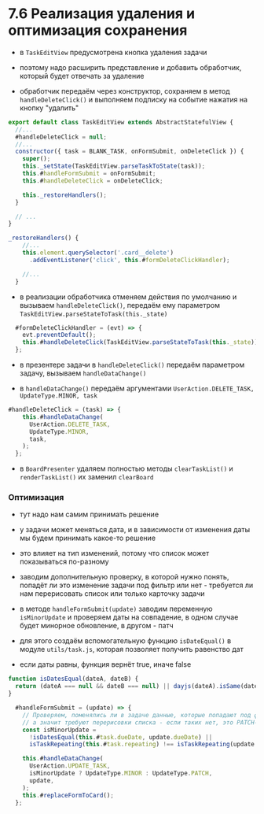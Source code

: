 # 7.6 Реализация удаления и оптимизация сохранения

- в `TaskEditView` предусмотрена кнопка удаления задачи
- поэтому надо расширить представление и добавить обработчик, который будет отвечать за удаление

- обработчик передаём через конструктор, сохраняем в метод `handleDeleteClick()` и выполняем подписку на событие нажатия на кнопку "удалить"

```js
export default class TaskEditView extends AbstractStatefulView {
  //...
  #handleDeleteClick = null;
  //...
  constructor({ task = BLANK_TASK, onFormSubmit, onDeleteClick }) {
    super();
    this._setState(TaskEditView.parseTaskToState(task));
    this.#handleFormSubmit = onFormSubmit;
    this.#handleDeleteClick = onDeleteClick;

    this._restoreHandlers();
  }

  // ...
}
```

```js
_restoreHandlers() {
    //...
    this.element.querySelector('.card__delete')
      .addEventListener('click', this.#formDeleteClickHandler);

    //...
  }
```

- в реализации обработчика отменяем действия по умолчанию и вызываем `handleDeleteClick()`, передаём ему параметром `TaskEditView.parseStateToTask(this._state)`

```js
  #formDeleteClickHandler = (evt) => {
    evt.preventDefault();
    this.#handleDeleteClick(TaskEditView.parseStateToTask(this._state));
  };
```

- в презентере задачи в `handleDeleteClick()` передаём параметром задачу, вызываем `handleDataChange()`

- в `handleDataChange()` передаём аргументами `UserAction.DELETE_TASK, UpdateType.MINOR, task`

```js
#handleDeleteClick = (task) => {
    this.#handleDataChange(
      UserAction.DELETE_TASK,
      UpdateType.MINOR,
      task,
    );
  };
```

- в `BoardPresenter` удаляем полностью методы `clearTaskList()` и `renderTaskList()` их заменил `clearBoard`

### Оптимизация

- тут надо нам самим принимать решение

- у задачи может меняться дата, и в зависимости от изменения даты мы будем принимать какое-то решение

- это влияет на тип изменений, потому что список может показываться по-разному

- заводим дополнительную проверку, в которой нужно понять, попадёт ли это изменение задачи под фильтр или нет - требуется ли нам перерисовать список или только карточку задачи

- в методе `handleFormSubmit(update)` заводим переменную `isMinorUpdate` и проверяем даты на совпадение, в одном случае будет минорное обновление, в другом - патч

- для этого создаём вспомогательную функцию `isDateEqual()` в модуле `utils/task.js`, которая позволяет получить равенство дат

- если даты равны, функция вернёт true, иначе false

```js
function isDatesEqual(dateA, dateB) {
  return (dateA === null && dateB === null) || dayjs(dateA).isSame(dateB, 'D');
}
```

```js
  #handleFormSubmit = (update) => {
    // Проверяем, поменялись ли в задаче данные, которые попадают под фильтрацию,
    // а значит требуют перерисовки списка - если таких нет, это PATCH-обновление
    const isMinorUpdate =
      !isDatesEqual(this.#task.dueDate, update.dueDate) ||
      isTaskRepeating(this.#task.repeating) !== isTaskRepeating(update.repeating);

    this.#handleDataChange(
      UserAction.UPDATE_TASK,
      isMinorUpdate ? UpdateType.MINOR : UpdateType.PATCH,
      update,
    );
    this.#replaceFormToCard();
  };
```
